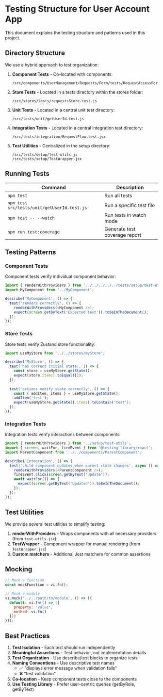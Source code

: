 # Testing Structure for User Account App

This document explains the testing structure and patterns used in this project.

## Directory Structure

We use a hybrid approach to test organization:

1. **Component Tests** - Co-located with components:
   ```
   /src/components/UserManagement/Requests/Form/tests/RequestAccessForm.test.jsx
   ```

2. **Store Tests** - Located in a tests directory within the stores folder:
   ```
   /src/stores/tests/requestsStore.test.js
   ```

3. **Unit Tests** - Located in a central unit test directory:
   ```
   /src/tests/unit/getUserId.test.js
   ```

4. **Integration Tests** - Located in a central integration test directory:
   ```
   /src/tests/integration/RequestFlow.test.jsx
   ```

5. **Test Utilities** - Centralized in the setup directory:
   ```
   /src/tests/setup/test-utils.js
   /src/tests/setup/TestWrapper.jsx
   ```

## Running Tests

| Command | Description |
|---------|-------------|
| `npm test` | Run all tests |
| `npm test src/tests/unit/getUserId.test.js` | Run a specific test file |
| `npm test -- --watch` | Run tests in watch mode |
| `npm run test:coverage` | Generate test coverage report |

## Testing Patterns

### Component Tests

Component tests verify individual component behavior:

```javascript
import { renderWithProviders } from '../../../../../tests/setup/test-utils';
import MyComponent from '../MyComponent';

describe('MyComponent', () => {
  test('renders correctly', () => {
    renderWithProviders(<MyComponent />);
    expect(screen.getByText('Expected text')).toBeInTheDocument();
  });
});
```

### Store Tests

Store tests verify Zustand store functionality:

```javascript
import useMyStore from '../../stores/myStore';

describe('MyStore', () => {
  test('has correct initial state', () => {
    const store = useMyStore.getState();
    expect(store.items).toEqual([]);
  });
  
  test('actions modify state correctly', () => {
    const { addItem, items } = useMyStore.getState();
    addItem('test');
    expect(useMyStore.getState().items).toContain('test');
  });
});
```

### Integration Tests

Integration tests verify interactions between components:

```javascript
import { renderWithProviders } from '../setup/test-utils';
import { screen, waitFor, fireEvent } from '@testing-library/react';
import ParentComponent from '../../components/ParentComponent';

describe('Integration', () => {
  test('child component updates when parent state changes', async () => {
    renderWithProviders(<ParentComponent />);
    fireEvent.click(screen.getByText('Update'));
    await waitFor(() => {
      expect(screen.getByText('Updated')).toBeInTheDocument();
    });
  });
});
```

## Test Utilities

We provide several test utilities to simplify testing:

1. **renderWithProviders** - Wraps components with all necessary providers (from `test-utils.jsx`)
2. **TestWrapper** - Component wrapper for manual rendering (from `TestWrapper.jsx`)
3. **Custom matchers** - Additional Jest matchers for common assertions

## Mocking

```javascript
// Mock a function
const mockFunction = vi.fn();

// Mock a module
vi.mock('../../path/to/module', () => ({
  default: vi.fn(() => ({
    property: 'value',
    method: vi.fn()
  }))
}));
```

## Best Practices

1. **Test Isolation** - Each test should run independently
2. **Meaningful Assertions** - Test behavior, not implementation details
3. **Test Organization** - Use describe/test blocks to organize tests
4. **Naming Conventions** - Use descriptive test names
   - ✅ "displays error message when validation fails"
   - ❌ "test validation"
5. **Co-location** - Keep component tests close to the components
6. **Use Testing Library** - Prefer user-centric queries (getByRole, getByText)